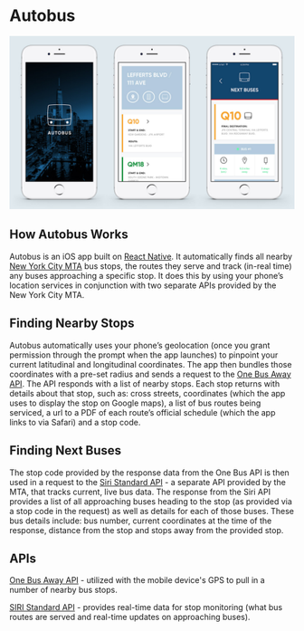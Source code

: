 # Autobus

![autobus screens](./docs/assets/images/screens_01.jpg)

## How Autobus Works
 
Autobus is an iOS app built on [React Native](https://facebook.github.io/react-native/). It automatically finds all nearby [New York City MTA](http://www.mta.info/) bus stops, the routes they serve and track (in-real time) any buses approaching a specific stop. It does this by using your phone’s location services in conjunction with two separate APIs provided by the New York City MTA.

## Finding Nearby Stops
 
Autobus automatically uses your phone’s geolocation (once you grant permission through the prompt when the app launches) to pinpoint your current latitudinal and longitudinal coordinates. The app then bundles those coordinates with a pre-set radius and sends a request to the [One Bus Away API](http://bustime.mta.info/wiki/Developers/OneBusAwayRESTfulAPI). The API responds with a list of nearby stops. Each stop returns with details about that stop, such as: cross streets, coordinates (which the app uses to display the stop on Google maps), a list of bus routes being serviced, a url to a PDF of each route’s official schedule (which the app links to via Safari) and a stop code. 
 
## Finding Next Buses
 
The stop code provided by the response data from the One Bus API is then used in a request to the [Siri Standard API](http://bustime.mta.info/wiki/Developers/SIRIIntro) - a separate API provided by the MTA, that tracks current, live bus data. The response from the Siri API provides a list of all approaching buses heading to the stop (as provided via a stop code in the request) as well as details for each of those buses. These bus details include: bus number, current coordinates at the time of the response, distance from the stop and stops away from the provided stop.


## APIs 

[One Bus Away API](http://bustime.mta.info/wiki/Developers/OneBusAwayRESTfulAPI) - utilized with the mobile device's GPS to pull in a number of nearby bus stops.

[SIRI Standard API](http://bustime.mta.info/wiki/Developers/SIRIIntro) - provides real-time data for stop monitoring (what bus routes are served and real-time updates on approaching buses).
